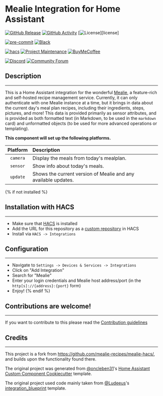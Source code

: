 # Mealie Integration for Home Assistant

[![GitHub Release][releases-shield]][releases]
[![GitHub Activity][commits-shield]][commits]
[![License][license-shield]][license]

[![pre-commit][pre-commit-shield]][pre-commit]
[![Black][black-shield]][black]

[![hacs][hacsbadge]][hacs]
[![Project Maintenance][maintenance-shield]][user_profile]
[![BuyMeCoffee][buymecoffeebadge]][buymecoffee]

[![Discord][discord-shield]][discord]
[![Community Forum][forum-shield]][forum]

## Description
---

This is a Home Assistant integration for the wonderful [Mealie](https://github.com/hay-kot/mealie), a feature-rich and self-hosted recipe management service. Currently, it can only authenticate with one Mealie instance at a time, but it brings in data about the current day's meal plan recipes, including their ingredients, steps, pictures, and more! This data is provided primarily as sensor attributes, and is provided as both formatted text (in Markdown, to be used in the `markdown` card) and unformatted objects (to be used for more advanced operations or templating).

**This component will set up the following platforms.**

| Platform        | Description                                                               |
|:---------------:|:--------------------------------------------------------------------------|
| `camera`        | Display the meals from today's mealplan.                                  |
| `sensor`        | Show info about today's meals.                                            |
| `update`        | Shows the current version of Mealie and any available updates.            |

{% if not installed %}
## Installation with HACS
---
- Make sure that [HACS](https://hacs.xyz/) is installed
- Add the URL for this repository as a [custom repository](https://hacs.xyz/docs/faq/custom_repositories) in HACS
- Install via `HACS -> Integrations`

## Configuration
---
- Navigate to `Settings -> Devices & Services -> Integrations`
- Click on "Add Integration"
- Search for "Mealie"
- Enter your login credentials and Mealie host address/port (in the `http[s]://{address}:{port}` form)
- Enjoy!
{% endif %}

## Contributions are welcome!
---

If you want to contribute to this please read the [Contribution guidelines](CONTRIBUTING.md)

## Credits
---

This project is a fork from https://github.com/mealie-recipes/mealie-hacs/, and builds upon the functionality found there.

The original project was generated from [@oncleben31](https://github.com/oncleben31)'s [Home Assistant Custom Component Cookiecutter](https://github.com/oncleben31/cookiecutter-homeassistant-custom-component) template.

The original project used code mainly taken from [@Ludeeus](https://github.com/ludeeus)'s [integration_blueprint][integration_blueprint] template.

[integration_blueprint]: https://github.com/custom-components/integration_blueprint
[black]: https://github.com/psf/black
[black-shield]: https://img.shields.io/badge/code%20style-black-000000.svg?style=for-the-badge
[buymecoffee]: https://www.buymeacoffee.com/dmyoung9
[buymecoffeebadge]: https://img.shields.io/badge/buy%20me%20a%20coffee-donate-yellow.svg?style=for-the-badge
[commits-shield]: https://img.shields.io/github/commit-activity/y/dmyoung9/mealie-hacs.svg?style=for-the-badge
[commits]: https://github.com/dmyoung9/mealie-hacs/commits/main
[hacs]: https://hacs.xyz
[hacsbadge]: https://img.shields.io/badge/HACS-Custom-orange.svg?style=for-the-badge
[discord]: https://discord.gg/Qa5fW2R
[discord-shield]: https://img.shields.io/discord/330944238910963714.svg?style=for-the-badge
[forum-shield]: https://img.shields.io/badge/community-forum-brightgreen.svg?style=for-the-badge
[forum]: https://community.home-assistant.io/
[license-shield]: https://img.shields.io/github/license/dmyoung9/mealie-hacs.svg?style=for-the-badge
[maintenance-shield]: https://img.shields.io/badge/maintainer-dmyoung9-blue.svg?style=for-the-badge
[pre-commit]: https://github.com/pre-commit/pre-commit
[pre-commit-shield]: https://img.shields.io/badge/pre--commit-enabled-brightgreen?style=for-the-badge
[releases-shield]: https://img.shields.io/github/release/dmyoung9/mealie-hacs.svg?style=for-the-badge
[releases]: https://github.com/dmyoung9/mealie-hacs/releases
[user_profile]: https://github.com/dmyoung9

